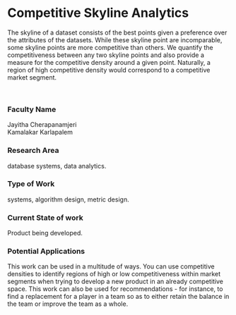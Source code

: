 # Competitive Skyline Analytics

The skyline of a dataset consists of the best points given a preference over the attributes of the datasets. While these skyline point are incomparable, some skyline points are more competitive than others. We quantify the competitiveness between any two skyline points and also provide a measure for the competitive density around a given point. Naturally, a region of high competitive density would correspond to a competitive market segment.

<br>


### Faculty Name

Jayitha Cherapanamjeri<br>
Kamalakar Karlapalem


### Research Area

database systems, data analytics.


### Type of Work

systems, algorithm design, metric design.


### Current State of work

Product being developed.


### Potential Applications

This work can be used in a multitude of ways. You can use competitive densities to identify regions of high or low competitiveness within market segments when trying to develop a new product in an already competitive space. This work can also be used for recommendations - for instance, to find a replacement for a player in a team so as to either retain the balance in the team or improve the team as a whole.
